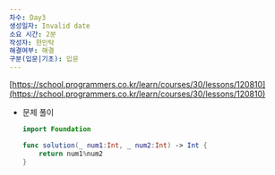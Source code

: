```yaml
---
차수: Day3
생성일자: Invalid date
소요 시간: 2분
작성자: 한인탁
해결여부: 해결
구분(입문|기초): 입문
---
```

[https://school.programmers.co.kr/learn/courses/30/lessons/120810](https://school.programmers.co.kr/learn/courses/30/lessons/120810)

  

- 문제 풀이
    
    ```Swift
    import Foundation
    
    func solution(_ num1:Int, _ num2:Int) -> Int {
        return num1%num2
    }
    ```